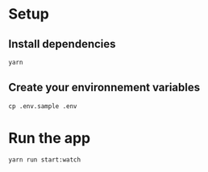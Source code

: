 # Setup

## Install dependencies
```sh
yarn
```
## Create your environnement variables
```
cp .env.sample .env
```

# Run the app

```sh
yarn run start:watch
```